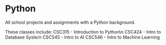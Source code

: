 # Python
All school projects and assignments with a Python background.

These classes include:
CSC315 - Introduction to Python\n
CSC424 - Intro to Database Syste/n
CSC545 - Intro to AI
CSC546 - Intro to Machine Learning
